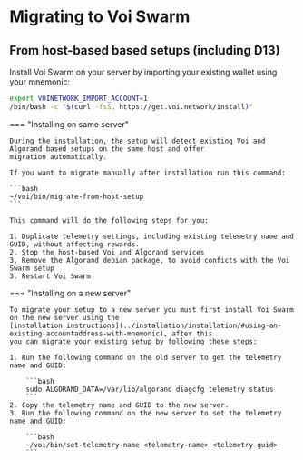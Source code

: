 # Migrating to Voi Swarm

## From host-based based setups (including D13)

Install Voi Swarm on your server by importing your existing wallet using your mnemonic:

```bash
export VOINETWORK_IMPORT_ACCOUNT=1
/bin/bash -c "$(curl -fsSL https://get.voi.network/install)"
```

=== "Installing on same server"

    During the installation, the setup will detect existing Voi and Algorand based setups on the same host and offer
    migration automatically.

    If you want to migrate manually after installation run this command:

    ```bash
    ~/voi/bin/migrate-from-host-setup
    ```

    This command will do the following steps for you:

    1. Duplicate telemetry settings, including existing telemetry name and GUID, without affecting rewards.
    2. Stop the host-based Voi and Algorand services
    3. Remove the Algorand debian package, to avoid conficts with the Voi Swarm setup
    3. Restart Voi Swarm

=== "Installing on a new server"

    To migrate your setup to a new server you must first install Voi Swarm on the new server using the
    [installation instructions](../installation/installation/#using-an-existing-accountaddress-with-mnemonic), after this
    you can migrate your existing setup by following these steps:

    1. Run the following command on the old server to get the telemetry name and GUID:

        ```bash
        sudo ALGORAND_DATA=/var/lib/algorand diagcfg telemetry status
        ```
    2. Copy the telemetry name and GUID to the new server.
    3. Run the following command on the new server to set the telemetry name and GUID:

        ```bash
        ~/voi/bin/set-telemetry-name <telemetry-name> <telemetry-guid>
        ```
